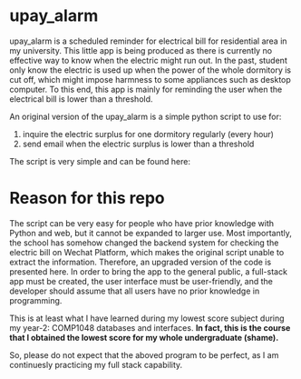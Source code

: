 # upay_alarm
upay_alarm is a scheduled reminder for electrical bill for residential area in my university. This little app is being produced as there is currently no effective way to know when the electric might run out. In the past, student only know the electric is used up when the power of the whole dormitory is cut off, which might impose harmness to some appliances such as desktop computer. To this end, this app is mainly for reminding the user when the electrical bill is lower than a threshold.

An original version of the upay_alarm is a simple python script to use for:
1. inquire the electric surplus for one dormitory regularly (every hour)
2. send email when the electric surplus is lower than a threshold

The script is very simple and can be found here: 

# Reason for this repo
The script can be very easy for people who have prior knowledge with Python and web, but it cannot be expanded to larger use. Most importantly, the school has somehow changed the backend system for checking the electric bill on Wechat Platform, which makes the original script unable to extract the information. Therefore, an upgraded version of the code is presented here. In order to bring the app to the general public, a full-stack app must be created, the user interface must be user-friendly, and the developer should assume that all users have no prior knowledge in programming. 

This is at least what I have learned during my lowest score subject during my year-2: COMP1048 databases and interfaces. **__In fact, this is the course that I obtained the lowest score for my whole undergraduate (shame).__**

So, please do not expect that the aboved program to be perfect, as I am continuesly practicing my full stack capability.

